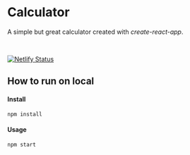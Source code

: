 # Calculator

A simple but great calculator created with _create-react-app_.

<br />

[![Netlify Status](https://api.netlify.com/api/v1/badges/cb4d624b-936b-4792-a568-3cd7984658be/deploy-status)](https://app.netlify.com/sites/launch-calc/deploys)

## How to run on local

#### Install

`npm install`

#### Usage

`npm start`
